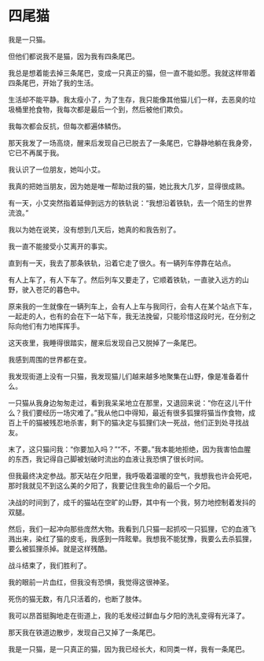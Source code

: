 # 四尾猫

我是一只猫。 

但他们都说我不是猫，因为我有四条尾巴。 

我总是想着能去掉三条尾巴，变成一只真正的猫，但一直不能如愿。我就这样带着四条尾巴，开始了我的生活。 

生活却不能平静。我太瘦小了，为了生存，我只能像其他猫儿们一样，去恶臭的垃圾桶里抢食物，我每次都是最后一个到，然后被他们欺负。 

我每次都会反抗，但每次都遍体鳞伤。 

那天我发了一场高烧，醒来后发现自己已脱去了一条尾巴，它静静地躺在我身旁，它已不再属于我。 

我认识了一位朋友，她叫小艾。 

我真的把她当朋友，因为她是唯一帮助过我的猫，她比我大几岁，显得很成熟。 

有一天，小艾突然指着延伸到远方的铁轨说：“我想沿着铁轨，去一个陌生的世界流浪。” 

我以为她在说笑，没有想到几天后，她真的和我告别了。 

我一直不能接受小艾离开的事实。 

直到有一天，我去了那条铁轨，沿着它走了很久。有一辆列车停靠在站点。 

有人上车了，有人下车了。然后列车又要走了，它顺着铁轨，一直驶入远方的山野，驶入苍茫的暮色中。 

原来我的一生就像在一辆列车上，会有人上车与我同行，会有人在某个站点下车，一起走的人，也有的会在下一站下车，我无法挽留，只能珍惜这段时光，在分别之际向他们有力地挥挥手。 

这天夜里，我睡得很踏实，醒来后发现自己又脱掉了一条尾巴。 

我感到周围的世界都在变。 

我发现街道上没有一只猫，我发现猫儿们越来越多地聚集在山野，像是准备着什么。 

一只猫从我身边匆匆走过，看到我呆呆地立在那里，又退回来说：“你在这儿干什么？我们要经历一场灾难了。”我从他口中得知，最近有很多狐狸将猫当作食物，成百上千的猫被残忍地杀害，剩下的猫决定与狐狸们决一死战，他们正到处寻找战友。 

末了，这只猫问我：“你要加入吗？”“不，不要。”我本能地拒绝，因为我害怕血腥的东西，我记得自己脚被划破时流出的血液让我恐惧了很长时间。 

但我最终决定参战。那天站在夕阳里，我呼吸着温暖的空气，我想我也许会死吧，那时我就见不到这么美的夕阳了，我要记住我生命的最后一个夕阳。 

决战的时间到了，成千的猫站在空旷的山野，其中有一个我，努力地控制着发抖的双腿。 

然后，我们一起冲向那些庞然大物。我看到几只猫一起抓咬一只狐狸，它的血液飞溅出来，染红了猫的皮毛，我感到一阵眩晕。我想我不能犹豫，我要么去杀狐狸，要么被狐狸杀掉。就是这样残酷。 

战斗结束了，我们胜利了。 

我的眼前一片血红，但我没有恐惧，我觉得这很神圣。 

死伤的猫无数，有几只活着的，也断了肢体。 

我可以昂首挺胸地走在街道上，我的毛发经过鲜血与夕阳的洗礼变得有光泽了。 

那天我在铁道边散步，发现自己又掉了一条尾巴。 

我是一只猫，是一只真正的猫，因为我已经长大，和同类一样，我有一条尾巴。